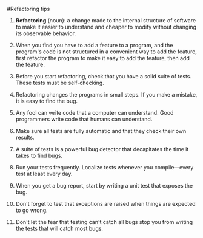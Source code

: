 #Refactoring tips

1. **Refactoring** (noun): a change made to the internal structure of software to make it easier to understand and cheaper to modify without changing its observable behavior.

2. When you find you have to add a feature to a program, and the program's code is not structured in a convenient way to add the feature, first refactor the program to make it easy to add the feature, then add the feature.

3. Before you start refactoring, check that you have a solid suite of tests. These tests must be self-checking.

4. Refactoring changes the programs in small steps. If you make a mistake, it is easy to find the bug.

5. Any fool can write code that a computer can understand. Good programmers write code that humans can understand.

6. Make sure all tests are fully automatic and that they check their own results.

7. A suite of tests is a powerful bug detector that decapitates the time it takes to find bugs.

8. Run your tests frequently. Localize tests whenever you compile—every test at least every day.

9. When you get a bug report, start by writing a unit test that exposes the bug.

10. Don't forget to test that exceptions are raised when things are expected to go wrong.

11. Don't let the fear that testing can't catch all bugs stop you from writing the tests that will catch most bugs.